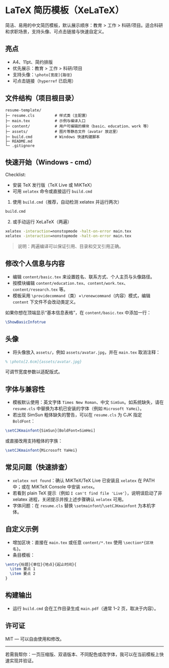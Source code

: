 # LaTeX 简历模板（XeLaTeX）

简洁、易用的中文简历模板，默认展示顺序：教育 > 工作 > 科研/项目。适合科研和求职场景，支持头像、可点击链接与快速自定义。

## 亮点
- A4、11pt、简约排版
- 优先展示：教育 > 工作 > 科研/项目
- 支持头像：`\photo[宽度]{路径}`
- 可点击链接（`hyperref` 已启用）

## 文件结构（项目根目录）
```
resume-template/
├─ resume.cls         # 样式类（主配置）
├─ main.tex           # 示例与编译入口
├─ content/           # 用户可编辑的模块（basic、education、work 等）
├─ assets/            # 图片等静态文件（avatar 放这里）
├─ build.cmd          # Windows 快速构建脚本
├─ README.md
└─ .gitignore
```

## 快速开始（Windows - cmd）
Checklist:
- 安装 TeX 发行版（TeX Live 或 MiKTeX）
- 可用 `xelatex` 命令或直接运行 `build.cmd`

1. 使用 `build.cmd`（推荐，自动检测 xelatex 并运行两次）

```cmd
build.cmd
```

2. 或手动运行 XeLaTeX（两遍）

```cmd
xelatex -interaction=nonstopmode -halt-on-error main.tex
xelatex -interaction=nonstopmode -halt-on-error main.tex
```

> 说明：两遍编译可以保证引用、目录和交叉引用正确。

## 修改个人信息与内容
- 编辑 `content/basic.tex` 来设置姓名、联系方式、个人主页与头像路径。
- 按模块编辑 `content/education.tex`、`content/work.tex`、`content/research.tex` 等。
- 模板采用 `\providecommand`（类）+`\renewcommand`（内容）模式，编辑 `content` 下文件不会改动类定义。

如果你想在顶端显示“基本信息表格”，在 `content/basic.tex` 中添加一行：

```tex
\ShowBasicInfotrue
```

## 头像
- 将头像放入 `assets/`，例如 `assets/avatar.jpg`，并在 `main.tex` 取消注释：

```tex
% \photo[2.6cm]{assets/avatar.jpg}
```

可调节宽度参数以适配版式。

## 字体与兼容性
- 模板默认使用：英文字体 `Times New Roman`、中文 `SimSun`。如系统缺失，请在 `resume.cls` 中替换为本机已安装的字体（例如 `Microsoft YaHei`）。
- 若出现 SimSun 粗体缺失的警告，可以在 `resume.cls` 为 CJK 指定 `BoldFont`：

```tex
\setCJKmainfont{SimSun}[BoldFont=SimHei]
```

或直接改用支持粗体的字族：

```tex
\setCJKmainfont{Microsoft YaHei}
```

## 常见问题（快速排查）
- `xelatex not found`：确认 MiKTeX/TeX Live 已安装且 `xelatex` 在 PATH 中；或在 MiKTeX Console 中安装 `xetex`。
- 若看到 plain TeX 提示（例如 `I can't find file 'Live'`），说明误启动了非 xelatex 进程，关闭提示并按上述步骤确认 `xelatex` 可用。
- 字体问题：在 `resume.cls` 替换 `\setmainfont`/`\setCJKmainfont` 为本机字体。

## 自定义示例
- 增加区块：直接在 `main.tex` 或任意 `content/*.tex` 使用 `\section*{区块名}`。
- 条目模板：

```tex
\entry{标题}{单位}{地点}{起止时间}{
  \item 要点 1
  \item 要点 2
}
```

## 构建输出
- 运行 `build.cmd` 会在工作目录生成 `main.pdf`（通常 1–2 页，取决于内容）。

## 许可证
MIT — 可以自由使用和修改。

---
若需我帮你：一页压缩版、双语版本、不同配色或改字体，我可以在当前模板上快速实现并验证。 
